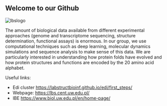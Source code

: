 ## Welcome to our Github
![lbslogo](https://lbs.cent.uw.edu.pl/static/images/LBS_logo.svg.png)

The amount of biological data available from different experimental approaches (genome and transcriptome sequencing, structure determination, functional assays) is enormous. In our group, we use computational techniques such as deep learning, molecular dynamics simulations and sequence analysis to make sense of this data. We are particularly interested in understanding how protein folds have evolved and how protein structures and functions are encoded by the 20 amino acid alphabet.

Useful links:
* Edi cluster https://labstructbioinf.github.io/edi/first_steps/
* Webpage: https://lbs.cent.uw.edu.pl/
* IBE https://www.biol.uw.edu.pl/en/home-page/

